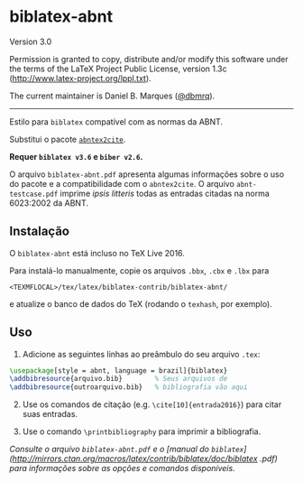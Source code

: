 # biblatex-abnt

Version 3.0

Permission is granted to copy, distribute and/or modify this software
under the terms of the LaTeX Project Public License, version 1.3c
(http://www.latex-project.org/lppl.txt).

The current maintainer is
Daniel B. Marques ([@dbmrq](https://github.com/dbmrq)).

----------

Estilo para `biblatex` compatível com as normas da ABNT.

Substitui o pacote [`abntex2cite`](https://github.com/abntex/abntex2).

**Requer `biblatex v3.6` e `biber v2.6`.**

O arquivo `biblatex-abnt.pdf` apresenta algumas informações sobre o uso do
pacote e a compatibilidade com o `abntex2cite`. O arquivo `abnt-testcase.pdf`
imprime *ipsis litteris* todas as entradas citadas na norma 6023:2002 da ABNT.


## Instalação

O `biblatex-abnt` está incluso no TeX Live 2016.

Para instalá-lo manualmente, copie os arquivos `.bbx`, `.cbx` e `.lbx` para

    <TEXMFLOCAL>/tex/latex/biblatex-contrib/biblatex-abnt/

e atualize o banco de dados do TeX (rodando o `texhash`, por exemplo).

## Uso

1. Adicione as seguintes linhas ao preâmbulo do seu arquivo `.tex`:

  ```tex
  \usepackage[style = abnt, language = brazil]{biblatex}
  \addbibresource{arquivo.bib}        % Seus arquivos de
  \addbibresource{outroarquivo.bib}   % bibliografia vão aqui
  ```

2. Use os comandos de citação (e.g. `\cite[10]{entrada2016}`) para citar
suas entradas.

3. Use o comando `\printbibliography` para imprimir a bibliografia.

*Consulte o arquivo `biblatex-abnt.pdf` e o [manual do
`biblatex`](http://mirrors.ctan.org/macros/latex/contrib/biblatex/doc/biblatex
.pdf) para informações sobre as opções e comandos disponíveis.*
